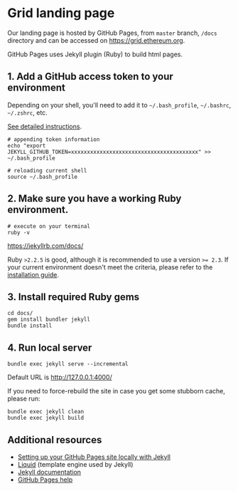 # Grid landing page

Our landing page is hosted by GitHub Pages, from `master` branch, `/docs` directory and can be accessed on https://grid.ethereum.org.

GitHub Pages uses Jekyll plugin (Ruby) to build html pages.

## 1. Add a GitHub access token to your environment

Depending on your shell, you'll need to add it to `~/.bash_profile`, `~/.bashrc`, `~/.zshrc`, etc.

[See detailed instructions](https://github.com/jekyll/github-metadata/blob/master/docs/authentication.md#1-jekyll_github_token).

```shell
# appending token information
echo "export JEKYLL_GITHUB_TOKEN=xxxxxxxxxxxxxxxxxxxxxxxxxxxxxxxxxxxxxxxx" >> ~/.bash_profile

# reloading current shell
source ~/.bash_profile
```

## 2. Make sure you have a working Ruby environment.

```shell
# execute on your terminal
ruby -v
```

https://jekyllrb.com/docs/

Ruby `>2.2.5` is good, although it is recommended to use a version `>= 2.3`. If your current environment doesn't meet the criteria, please refer to the [installation guide](https://jekyllrb.com/docs/installation/).

## 3. Install required Ruby gems

```shell
cd docs/
gem install bundler jekyll
bundle install
```

## 4. Run local server

```shell
bundle exec jekyll serve --incremental
```

Default URL is http://127.0.0.1:4000/

If you need to force-rebuild the site in case you get some stubborn cache, please run:

```shell
bundle exec jekyll clean
bundle exec jekyll build
```

## Additional resources

- [Setting up your GitHub Pages site locally with Jekyll](https://help.github.com/en/articles/setting-up-your-github-pages-site-locally-with-jekyll#step-3-optional-generate-jekyll-site-files)
- [Liquid](https://shopify.github.io/liquid/) (template engine used by Jekyll)
- [Jekyll documentation](https://jekyllrb.com/docs/)
- [GitHub Pages help](https://help.github.com/en/articles/configuring-a-publishing-source-for-github-pages?query=jekyll)
